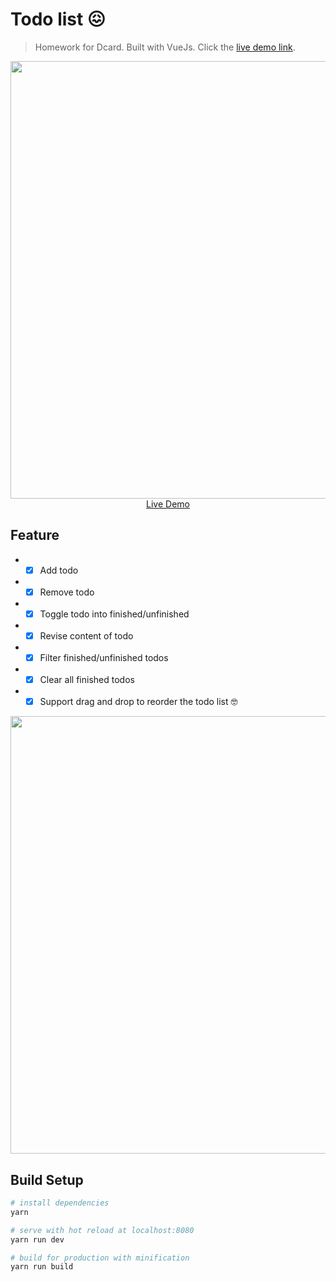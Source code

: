 # Todo list 😖

> Homework for Dcard. Built with VueJs. Click the [live demo link](https://yuanc.me/todoApp/).

<p align="center">
  <a href="https://yuanc.me/todoApp/" target="_blank">
    <img src="https://i.imgur.com/KzvdaOo.png" width="700px">
    <br>
    Live Demo
  </a>
</p>


## Feature
- - [x] Add todo
- - [x] Remove todo
- - [x] Toggle todo into finished/unfinished
- - [x] Revise content of todo
- - [x] Filter finished/unfinished todos
- - [x] Clear all finished todos
- - [x] Support drag and drop to reorder the todo list 🤓

<p align="center">
  <a href="https://yuanc.me/todoApp/" target="_blank">
    <img src="https://i.imgur.com/FSmfs5d.gif" width="700px">
  </a>
</p>

## Build Setup

``` bash
# install dependencies
yarn

# serve with hot reload at localhost:8080
yarn run dev

# build for production with minification
yarn run build
```
